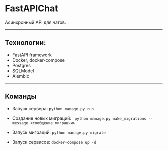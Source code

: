 # FastAPIChat

Асинхронный API для чатов.

---

## Технологии:

- FastAPI framework
- Docker, docker-compose
- Postgres
- SQLModel
- Alembic

---

## Команды

- Запуск сервера: ` python manage.py run `

- Создание новых миграций: ` python manage.py make_migrations --message <сообщение миграции>`

- Запуск миграций: ` python manage.py migrate `

- Запуск сервисов: ` docker-compose up -d `

